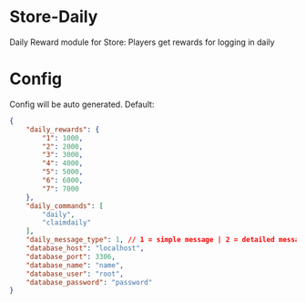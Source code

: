 # Store-Daily
Daily Reward module for Store: Players get rewards for logging in daily

# Config
Config will be auto generated. Default:
```json
{
    "daily_rewards": {
        "1": 1000,
        "2": 2000,
        "3": 3000,
        "4": 4000,
        "5": 5000,
        "6": 6000,
        "7": 7000
    },
    "daily_commands": [
        "daily",
        "claimdaily"
    ],
    "daily_message_type": 1, // 1 = simple message | 2 = detailed message
    "database_host": "localhost",
    "database_port": 3306,
    "database_name": "name",
    "database_user": "root",
    "database_password": "password"
}
```
